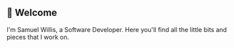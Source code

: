 🌊 Welcome
---

I'm Samuel Willis, a Software Developer. Here you'll find all the little bits
and pieces that I work on.
